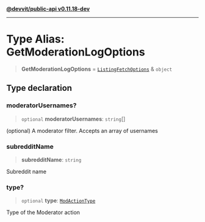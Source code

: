 [**@devvit/public-api v0.11.18-dev**](../../README.md)

---

# Type Alias: GetModerationLogOptions

> **GetModerationLogOptions** = [`ListingFetchOptions`](ListingFetchOptions.md) & `object`

## Type declaration

### moderatorUsernames?

> `optional` **moderatorUsernames**: `string`[]

(optional) A moderator filter. Accepts an array of usernames

### subredditName

> **subredditName**: `string`

Subreddit name

### type?

> `optional` **type**: [`ModActionType`](ModActionType.md)

Type of the Moderator action
